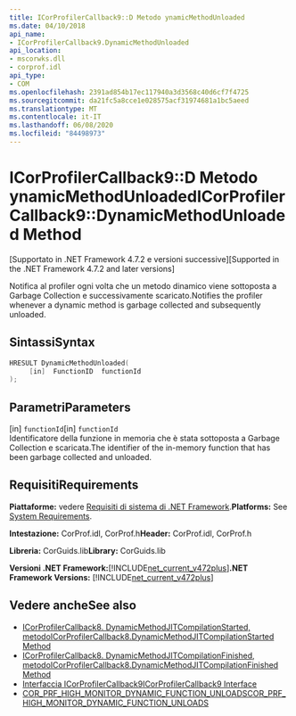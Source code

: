 ```yaml
---
title: ICorProfilerCallback9::D Metodo ynamicMethodUnloaded
ms.date: 04/10/2018
api_name:
- ICorProfilerCallback9.DynamicMethodUnloaded
api_location:
- mscorwks.dll
- corprof.idl
api_type:
- COM
ms.openlocfilehash: 2391ad854b17ec117940a3d3568c40d6cf7f4725
ms.sourcegitcommit: da21fc5a8cce1e028575acf31974681a1bc5aeed
ms.translationtype: MT
ms.contentlocale: it-IT
ms.lasthandoff: 06/08/2020
ms.locfileid: "84498973"
---
```

# <a name="icorprofilercallback9dynamicmethodunloaded-method"></a><span data-ttu-id="c85de-102">ICorProfilerCallback9::D Metodo ynamicMethodUnloaded</span><span class="sxs-lookup"><span data-stu-id="c85de-102">ICorProfilerCallback9::DynamicMethodUnloaded Method</span></span>
<span data-ttu-id="c85de-103">[Supportato in .NET Framework 4.7.2 e versioni successive]</span><span class="sxs-lookup"><span data-stu-id="c85de-103">[Supported in the .NET Framework 4.7.2 and later versions]</span></span>  
  
<span data-ttu-id="c85de-104">Notifica al profiler ogni volta che un metodo dinamico viene sottoposta a Garbage Collection e successivamente scaricato.</span><span class="sxs-lookup"><span data-stu-id="c85de-104">Notifies the profiler whenever a dynamic method is garbage collected and subsequently unloaded.</span></span>  
  
## <a name="syntax"></a><span data-ttu-id="c85de-105">Sintassi</span><span class="sxs-lookup"><span data-stu-id="c85de-105">Syntax</span></span>  
  
```cpp  
HRESULT DynamicMethodUnloaded(  
     [in]  FunctionID  functionId
);  
```  
  
## <a name="parameters"></a><span data-ttu-id="c85de-106">Parametri</span><span class="sxs-lookup"><span data-stu-id="c85de-106">Parameters</span></span>  
<span data-ttu-id="c85de-107">[in] `functionId`</span><span class="sxs-lookup"><span data-stu-id="c85de-107">[in] `functionId`</span></span>  
<span data-ttu-id="c85de-108">Identificatore della funzione in memoria che è stata sottoposta a Garbage Collection e scaricata.</span><span class="sxs-lookup"><span data-stu-id="c85de-108">The identifier of the in-memory function that has been garbage collected and unloaded.</span></span>

## <a name="requirements"></a><span data-ttu-id="c85de-109">Requisiti</span><span class="sxs-lookup"><span data-stu-id="c85de-109">Requirements</span></span>  
 <span data-ttu-id="c85de-110">**Piattaforme:** vedere [Requisiti di sistema di .NET Framework](../../get-started/system-requirements.md).</span><span class="sxs-lookup"><span data-stu-id="c85de-110">**Platforms:** See [System Requirements](../../get-started/system-requirements.md).</span></span>  
  
 <span data-ttu-id="c85de-111">**Intestazione:** CorProf.idl, CorProf.h</span><span class="sxs-lookup"><span data-stu-id="c85de-111">**Header:** CorProf.idl, CorProf.h</span></span>  
  
 <span data-ttu-id="c85de-112">**Libreria:** CorGuids.lib</span><span class="sxs-lookup"><span data-stu-id="c85de-112">**Library:** CorGuids.lib</span></span>  
  
 <span data-ttu-id="c85de-113">**Versioni .NET Framework:**[!INCLUDE[net_current_v472plus](../../../../includes/net-current-v472plus.md)]</span><span class="sxs-lookup"><span data-stu-id="c85de-113">**.NET Framework Versions:** [!INCLUDE[net_current_v472plus](../../../../includes/net-current-v472plus.md)]</span></span>  
  
## <a name="see-also"></a><span data-ttu-id="c85de-114">Vedere anche</span><span class="sxs-lookup"><span data-stu-id="c85de-114">See also</span></span>

- [<span data-ttu-id="c85de-115">ICorProfilerCallback8. DynamicMethodJITCompilationStarted, metodo</span><span class="sxs-lookup"><span data-stu-id="c85de-115">ICorProfilerCallback8.DynamicMethodJITCompilationStarted Method</span></span>](icorprofilercallback8-dynamicmethodjitcompilationstarted-method.md)
- [<span data-ttu-id="c85de-116">ICorProfilerCallback8. DynamicMethodJITCompilationFinished, metodo</span><span class="sxs-lookup"><span data-stu-id="c85de-116">ICorProfilerCallback8.DynamicMethodJITCompilationFinished Method</span></span>](icorprofilercallback8-dynamicmethodjitcompilationfinished-method.md)
- [<span data-ttu-id="c85de-117">Interfaccia ICorProfilerCallback9</span><span class="sxs-lookup"><span data-stu-id="c85de-117">ICorProfilerCallback9 Interface</span></span>](icorprofilercallback9-interface.md)
- [<span data-ttu-id="c85de-118">COR_PRF_HIGH_MONITOR_DYNAMIC_FUNCTION_UNLOADS</span><span class="sxs-lookup"><span data-stu-id="c85de-118">COR_PRF_HIGH_MONITOR_DYNAMIC_FUNCTION_UNLOADS</span></span>](cor-prf-high-monitor-enumeration.md)
